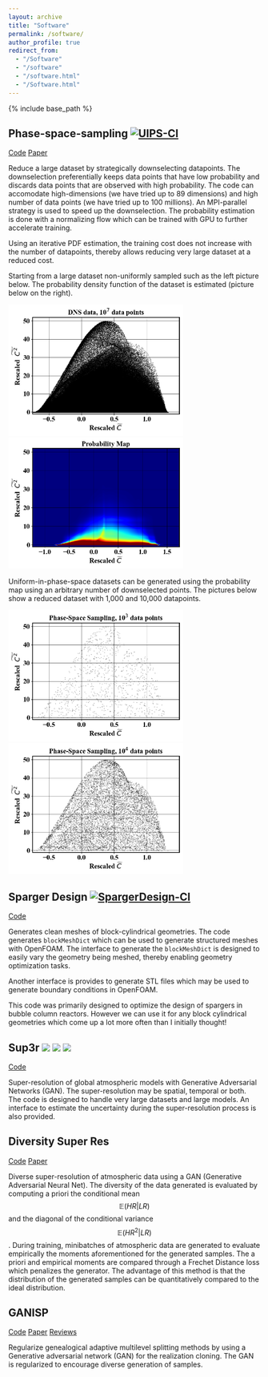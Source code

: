 ```yaml
---
layout: archive
title: "Software"
permalink: /software/
author_profile: true
redirect_from:
  - "/Software"
  - "/software"
  - "/software.html"
  - "/Software.html"
---
```


{% include base_path %}

## Phase-space-sampling [![UIPS-CI](https://github.com/NREL/Phase-space-sampling/actions/workflows/ci.yml/badge.svg)](https://github.com/NREL/Phase-space-sampling/actions/workflows/ci.yml)

[Code](https://github.com/NREL/Phase-space-sampling)
[Paper](https://www.cambridge.org/core/journals/data-centric-engineering/article/uniforminphasespace-data-selection-with-iterative-normalizing-flows/E6212E3FCB5A7EE7B1399BA49667B84C)

Reduce a large dataset by strategically downselecting datapoints. The downselection preferentially keeps data points that have low probability and discards data points that are observed with high probability. The code can accomodate high-dimensions (we have tried up to 89 dimensions) and high number of data points (we have tried up to 100 millions). An MPI-parallel strategy is used to speed up the downselection. The probability estimation is done with a normalizing flow which can be trained with GPU to further accelerate training.

Using an iterative PDF estimation, the training cost does not increase with the number of datapoints, thereby allows reducing very large dataset at a reduced cost. 

Starting from a large dataset non-uniformly sampled such as the left picture below. The probability density function of the dataset is estimated (picture below on the right).
<p float="left">
  <img src="/files/images/fulldataset.png" width="350"/>
  <img src="/files/images/probabilityMap.png" width="350"/>
</p>

Uniform-in-phase-space datasets can be generated using the probability map using an arbitrary number of downselected points. The pictures below show a reduced dataset with 1,000 and 10,000 datapoints.
<p float="left">
  <img src="/files/images/103_phaseSpaceSampling.png" width="350"/> 
  <img src="/files/images/104_phaseSpaceSampling.png" width="350"/>
</p>



## Sparger Design [![SpargerDesign-CI](https://github.com/NREL/spargerDesign/actions/workflows/ci.yml/badge.svg)](https://github.com/NREL/spargerDesign/actions/workflows/ci.yml)

[Code](https://github.com/NREL/spargerDesign)

Generates clean meshes of block-cylindrical geometries. The code generates `blockMeshDict` which can be used to generate structured meshes with OpenFOAM. The interface to generate the `blockMeshDict` is designed to easily vary the geometry being meshed, thereby enabling geometry optimization tasks.

 
Another interface is provides to generate STL files which may be used to generate boundary conditions in OpenFOAM.


This code was primarily designed to optimize the design of spargers in bubble column reactors. However we can use it for any block cylindrical geometries which come up a lot more often than I initially thought!



## Sup3r ![](https://codecov.io/gh/nrel/sup3r/branch/main/graph/badge.svg) ![](https://github.com/NREL/sup3r/workflows/Pytests/badge.svg) ![](https://github.com/NREL/sup3r/workflows/Lint%20Code%20Base/badge.svg)

[Code](https://github.com/NREL/sup3r)

Super-resolution of global atmospheric models with Generative Adversarial Networks (GAN). The super-resolution may be spatial, temporal or both. The code is designed to handle very large datasets and large models. An interface to estimate the uncertainty during the super-resolution process is also provided.


## Diversity Super Res 

[Code](https://github.com/NREL/diversity_SR)
[Paper](https://arxiv.org/abs/2111.05962)

Diverse super-resolution of atmospheric data using a GAN (Generative Adversarial Neural Net). The diversity of the data generated is evaluated by computing a priori the conditional mean $$\mathbb{E}(HR|LR)$$ and the diagonal of the conditional variance $$\mathbb{E}(HR^2|LR)$$. During training, minibatches of atmospheric data are generated to evaluate empirically the moments aforementioned for the generated samples. The a priori and empirical moments are compared through a Frechet Distance loss which penalizes the generator. The advantage of this method is that the distribution of the generated samples can be quantitatively compared to the ideal distribution.  

## GANISP

[Code](https://github.com/NREL/GANISP)
[Paper](https://openreview.net/pdf?id=e6k_JgCT1P)
[Reviews](https://openreview.net/forum?id=e6k_JgCT1P)

Regularize genealogical adaptive multilevel splitting methods by using a Generative adversarial network (GAN) for the realization cloning. The GAN is regularized to encourage diverse generation of samples.




